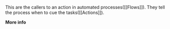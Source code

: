 This are the callers to an action in automated processes([[Flows]]).
They tell the process when to cue the tasks([[Actions]]).

**More info**
